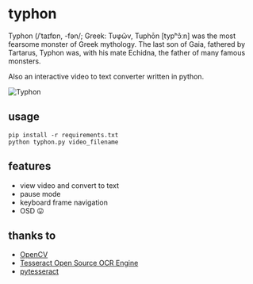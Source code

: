 # typhon 
Typhon (/ˈtaɪfɒn, -fən/; Greek: Τυφῶν, Tuphōn [typʰɔ̂ːn]  was the most fearsome monster of Greek mythology. The last son of Gaia, fathered by Tartarus, Typhon was, with his mate Echidna, the father of many famous monsters.

Also an interactive video to text converter written in python.

![Typhon](https://upload.wikimedia.org/wikipedia/commons/thumb/d/d9/Zeus_Typhon_Staatliche_Antikensammlungen_596.jpg/640px-Zeus_Typhon_Staatliche_Antikensammlungen_596.jpg)

## usage 
```
pip install -r requirements.txt
python typhon.py video_filename
```

## features
* view video and convert to text
* pause mode
* keyboard frame navigation
* OSD :stuck_out_tongue:

## thanks to
* [OpenCV](http://opencv.org/)
* [Tesseract Open Source OCR Engine](https://github.com/tesseract-ocr/tesseract)
* [pytesseract](https://pypi.python.org/pypi/pytesseract)
